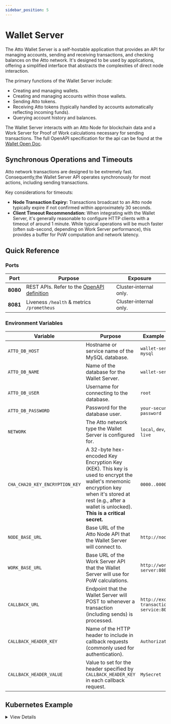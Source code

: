 ```yaml
---
sidebar_position: 5
---
```


# Wallet Server

The Atto Wallet Server is a self-hostable application that provides an API for managing accounts, sending and receiving
transactions, and checking balances on the Atto network. It's designed to be used by applications, offering a simplified
interface that abstracts the complexities of direct node interaction.

The primary functions of the Wallet Server include:

* Creating and managing wallets.
* Creating and managing accounts within those wallets.
* Sending Atto tokens.
* Receiving Atto tokens (typically handled by accounts automatically reflecting incoming funds).
* Querying account history and balances.

The Wallet Server interacts with an Atto Node for blockchain data and a Work Server for Proof of Work calculations
necessary for sending transactions. The full OpenAPI specification for the api can be found at the
[Wallet Open Doc](/api/wallet).

## Synchronous Operations and Timeouts

Atto network transactions are designed to be extremely fast. Consequently,the Wallet Server API operates synchronously
for most actions, including sending transactions.

Key considerations for timeouts:

* **Node Transaction Expiry:** Transactions broadcast to an Atto node typically expire if not confirmed within
  approximately 30 seconds.
* **Client Timeout Recommendation:** When integrating with the Wallet Server, it's generally reasonable to configure
  HTTP clients with a timeout of around 1 minute. While typical operations will be much faster (often sub-second,
  depending on Work Server performance), this provides a buffer for PoW computation and network latency.

## Quick Reference

### Ports

| Port     | Purpose                                                   | Exposure               |
|----------|-----------------------------------------------------------|------------------------|
| **8080** | REST APIs. Refer to the [OpenAPI definition](/api/wallet) | Cluster‑internal only. |
| **8081** | Liveness `/health` & metrics `/prometheus`                | Cluster‑internal only. |

### Environment Variables

| Variable                       | Purpose                                                                                                                                                                                                      | Example Value                              | Required |
|--------------------------------|--------------------------------------------------------------------------------------------------------------------------------------------------------------------------------------------------------------|--------------------------------------------|----------|
| `ATTO_DB_HOST`                 | Hostname or service name of the MySQL database.                                                                                                                                                              | `wallet-server-mysql`                      | Yes      |
| `ATTO_DB_NAME`                 | Name of the database for the Wallet Server.                                                                                                                                                                  | `wallet-server`                            | Yes      |
| `ATTO_DB_USER`                 | Username for connecting to the database.                                                                                                                                                                     | `root`                                     | Yes      |
| `ATTO_DB_PASSWORD`             | Password for the database user.                                                                                                                                                                              | `your-secure-db-password`                  | Yes      |
| `NETWORK`                      | The Atto network type the Wallet Server is configured for.                                                                                                                                                   | `local`, `dev`, `beta`, `live`             | Yes      |
| `CHA_CHA20_KEY_ENCRYPTION_KEY` | A 32-byte hex-encoded Key Encryption Key (KEK). This key is used to encrypt the wallet's mnemonic encryption key when it's stored at rest (e.g., after a wallet is unlocked). **This is a critical secret.** | `0000..00000`                              | Yes      |
| `NODE_BASE_URL`                | Base URL of the Atto Node API that the Wallet Server will connect to.                                                                                                                                        | `http://node:8080`                         | Yes      |
| `WORK_BASE_URL`                | Base URL of the Work Server API that the Wallet Server will use for PoW calculations.                                                                                                                        | `http://work-server:8080`                  | Yes      |
| `CALLBACK_URL`                 | Endpoint that the Wallet Server will POST to whenever a transaction (including sends) is processed.                                                                                                          | `http://exchange-transaction-service:8080` | No       |
| `CALLBACK_HEADER_KEY`          | Name of the HTTP header to include in callback requests (commonly used for authentication).	                                                                                                                 | `Authorization`                            | No       |
| `CALLBACK_HEADER_VALUE`        | Value to set for the header specified by `CALLBACK_HEADER_KEY` in each callback request.	                                                                                                                      | `MySecret`                                 | No       |

## Kubernetes Example

<details>
<summary>View Details</summary>

This example demonstrates how to deploy the Wallet Server on Kubernetes. It assumes:

* You have a Kubernetes cluster.
* A MySQL-compatible database is accessible (e.g., via a service named `wallet-server-mysql-service`).
* Kubernetes `Secret`s are used to store sensitive data like database credentials and the
  `CHA_CHA20_KEY_ENCRYPTION_KEY`.
* An Atto Node is accessible at `http://node-service:8080`.
* A Work Server is accessible at `http://work-server-service:8080`.

```yaml
apiVersion: v1
kind: Secret
metadata:
  name: wallet-server-secrets
  # namespace: your-namespace # Optional: specify namespace
type: Opaque
stringData:
  ATTO_DB_PASSWORD: "your-secure-db-password" # Replace with your actual DB password
  CHA_CHA20_KEY_ENCRYPTION_KEY: "F1C87979CEFB9EF4DEC1F042017543152352E0983D6535038EAC5C21A692A9B3" # Replace with your actual KEK

---
apiVersion: apps/v1
kind: Deployment
metadata:
  name: wallet-server
  # namespace: your-namespace # Optional: specify namespace
  labels:
    app: wallet-server
spec:
  replicas: 1
  selector:
    matchLabels:
      app: wallet-server
  template:
    metadata:
      labels:
        app: wallet-server
    spec:
      containers:
        - name: wallet-server
          image: "ghcr.io/attocash/wallet-server:07345041720ccec99b1b985a22b5591f355df619"
          imagePullPolicy: IfNotPresent
          ports:
            - name: http
              containerPort: 8080 # REST API
            - name: management
              containerPort: 8081 # Management port
          env:
            - name: ATTO_DB_HOST
              value: "wallet-server-mysql-service" # Adjust to your DB service name
            - name: ATTO_DB_NAME
              value: "wallet-server"
            - name: ATTO_DB_USER
              value: "root" # Or your specific DB user
            - name: ATTO_DB_PASSWORD
              valueFrom:
                secretKeyRef:
                  name: wallet-server-secrets
                  key: ATTO_DB_PASSWORD
            - name: NETWORK
              value: "live"
            - name: CHA_CHA20_KEY_ENCRYPTION_KEY
              valueFrom:
                secretKeyRef:
                  name: wallet-server-secrets
                  key: CHA_CHA20_KEY_ENCRYPTION_KEY
            - name: NODE_BASE_URL
              value: "http://node-service:8080" # Adjust to your Node service URL
            - name: WORK_BASE_URL
              value: "http://work-server-service:8080" # Adjust to your Work Server service URL
          resources:
            requests:
              cpu: "0.5"
              memory: "512Mi"
            limits:
              cpu: "1"
              memory: "1Gi"
          startupProbe:
            httpGet:
              path: /health
              port: http-mgmt # Port 8081
            failureThreshold: 30
            periodSeconds: 10
          livenessProbe:
            httpGet:
              path: /health
              port: http-mgmt # Port 8081
            failureThreshold: 3
            periodSeconds: 20
          readinessProbe:
            httpGet:
              path: /health
              port: http-mgmt # Port 8081
            initialDelaySeconds: 5
            periodSeconds: 10
```

</details>

